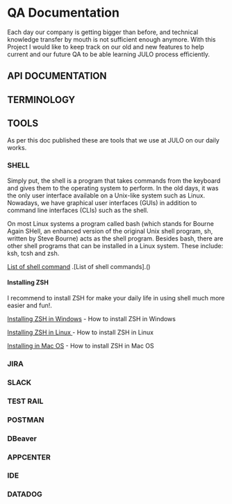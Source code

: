 # QA Documentation

Each day our company is getting bigger than before, and technical knowledge transfer by mouth is not sufficient enough anymore. With this Project I would like to keep track on our old and new features to help current and our future QA to be able learning JULO process efficiently.


## API DOCUMENTATION

## TERMINOLOGY


## TOOLS
As per  this doc published these are tools that we use at JULO on our daily works.


### SHELL

Simply put, the shell is a program that takes commands from the keyboard and gives them to the operating system to perform. In the old days, it was the only user interface available on a Unix-like system such as Linux. Nowadays, we have graphical user interfaces (GUIs) in addition to command line interfaces (CLIs) such as the shell.

On most Linux systems a program called bash (which stands for Bourne Again SHell, an enhanced version of the original Unix shell program, sh, written by Steve Bourne) acts as the shell program. Besides bash, there are other shell programs that can be installed in a Linux system. These include: ksh, tcsh and zsh.

[List of shell command](https://docs.cs.cf.ac.uk/notes/linux-shell-commands/)
.[List of shell commands].()

#### Installing ZSH
I recommend to install ZSH for make your daily life in using shell much more easier and fun!.

[Installing ZSH in Windows](https://gist.github.com/derhuerst/12a1558a4b408b3b2b6e#file-windows-md) - How to install ZSH in Windows

[Installing ZSH in Linux ](https://gist.github.com/derhuerst/12a1558a4b408b3b2b6e#file-linux-md) - How to install ZSH in Linux

[Installing in Mac OS](https://gist.github.com/derhuerst/12a1558a4b408b3b2b6e#file-mac-md
) - How to install ZSH in Mac OS


### JIRA

### SLACK

### TEST RAIL

### POSTMAN

### DBeaver

### APPCENTER

### IDE

### DATADOG


